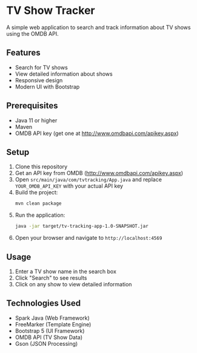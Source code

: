 # TV Show Tracker

A simple web application to search and track information about TV shows using the OMDB API.

## Features

- Search for TV shows
- View detailed information about shows
- Responsive design
- Modern UI with Bootstrap

## Prerequisites

- Java 11 or higher
- Maven
- OMDB API key (get one at http://www.omdbapi.com/apikey.aspx)

## Setup

1. Clone this repository
2. Get an API key from OMDB (http://www.omdbapi.com/apikey.aspx)
3. Open `src/main/java/com/tvtracking/App.java` and replace `YOUR_OMDB_API_KEY` with your actual API key
4. Build the project:
   ```bash
   mvn clean package
   ```
5. Run the application:
   ```bash
   java -jar target/tv-tracking-app-1.0-SNAPSHOT.jar
   ```
6. Open your browser and navigate to `http://localhost:4569`

## Usage

1. Enter a TV show name in the search box
2. Click "Search" to see results
3. Click on any show to view detailed information

## Technologies Used

- Spark Java (Web Framework)
- FreeMarker (Template Engine)
- Bootstrap 5 (UI Framework)
- OMDB API (TV Show Data)
- Gson (JSON Processing) 